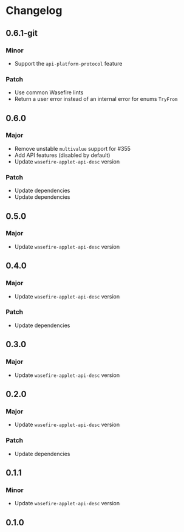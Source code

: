 # Changelog

## 0.6.1-git

### Minor

- Support the `api-platform-protocol` feature

### Patch

- Use common Wasefire lints
- Return a user error instead of an internal error for enums `TryFrom`

## 0.6.0

### Major

- Remove unstable `multivalue` support for #355
- Add API features (disabled by default)
- Update `wasefire-applet-api-desc` version

### Patch

- Update dependencies
- Update dependencies

## 0.5.0

### Major

- Update `wasefire-applet-api-desc` version

## 0.4.0

### Major

- Update `wasefire-applet-api-desc` version

### Patch

- Update dependencies

## 0.3.0

### Major

- Update `wasefire-applet-api-desc` version

## 0.2.0

### Major

- Update `wasefire-applet-api-desc` version

### Patch

- Update dependencies

## 0.1.1

### Minor

- Update `wasefire-applet-api-desc` version

## 0.1.0

<!-- Increment to skip CHANGELOG.md test: 5 -->
